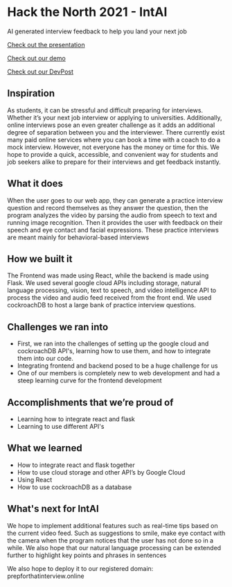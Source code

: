 # Hack the North 2021 - IntAI

AI generated interview feedback to help you land your next job

[Check out the presentation](https://youtu.be/Lqp7wWTg9aU)

[Check out our demo](https://youtu.be/sjuOOy8BoxU)

[Check out our DevPost](https://devpost.com/software/intai)

## Inspiration
As students, it can be stressful and difficult preparing for interviews. Whether it’s your next job interview or applying to universities. Additionally, online interviews pose an even greater challenge as it adds an additional degree of separation between you and the interviewer. There currently exist many paid online services where you can book a time with a coach to do a mock interview. However, not everyone has the money or time for this. We hope to provide a quick, accessible, and convenient way for students and job seekers alike to prepare for their interviews and get feedback instantly.


## What it does
When the user goes to our web app, they can generate a practice interview question and record themselves as they answer the question, then the program analyzes the video by parsing the audio from speech to text and running image recognition. Then it provides the user with feedback on their speech and eye contact and facial expressions.
These practice interviews are meant mainly for behavioral-based interviews

## How we built it
The Frontend was made using React, while the backend is made using Flask. We used several google cloud APIs including storage, natural language processing, vision, text to speech, and video intelligence API to process the video and audio feed received from the front end. We used cockroachDB to host a large bank of practice interview questions.

## Challenges we ran into
- First, we ran into the challenges of setting up the google cloud and cockroachDB API's, learning how to use them, and how to integrate them into our code.
- Integrating frontend and backend posed to be a huge challenge for us
- One of our members is completely new to web development and had a steep learning curve for the frontend development

## Accomplishments that we’re proud of
- Learning how to integrate react and flask
- Learning to use different API's

## What we learned
- How to integrate react and flask together
- How to use cloud storage and other API’s by Google Cloud
- Using React
- How to use cockroachDB as a database

## What's next for IntAI
We hope to implement additional features such as real-time tips based on the current video feed. Such as suggestions to smile, make eye contact with the camera when the program notices that the user has not done so in a while. We also hope that our natural language processing can be extended further to highlight key points and phrases in sentences

We also hope to deploy it to our registered domain: prepforthatinterview.online